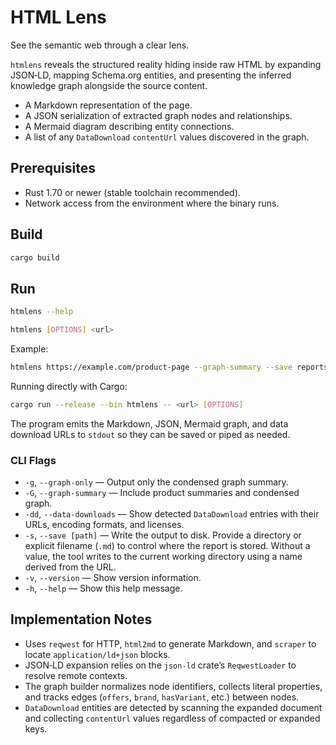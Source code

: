 # HTML Lens

See the semantic web through a clear lens.

`htmlens` reveals the structured reality hiding inside raw HTML by expanding
JSON‑LD, mapping Schema.org entities, and presenting the inferred knowledge
graph alongside the source content.

- A Markdown representation of the page.
- A JSON serialization of extracted graph nodes and relationships.
- A Mermaid diagram describing entity connections.
- A list of any `DataDownload` `contentUrl` values discovered in the graph.

## Prerequisites

- Rust 1.70 or newer (stable toolchain recommended).
- Network access from the environment where the binary runs.

## Build

```bash
cargo build
```

## Run

```bash
htmlens --help
```

```bash
htmlens [OPTIONS] <url>
```

Example:

```bash
htmlens https://example.com/product-page --graph-summary --save reports
```

Running directly with Cargo:

```bash
cargo run --release --bin htmlens -- <url> [OPTIONS]
```

The program emits the Markdown, JSON, Mermaid graph, and data download URLs to
`stdout` so they can be saved or piped as needed.

### CLI Flags

- `-g`, `--graph-only` &mdash; Output only the condensed graph summary.
- `-G`, `--graph-summary` &mdash; Include product summaries and condensed graph.
- `-dd`, `--data-downloads` &mdash; Show detected `DataDownload` entries with
  their URLs, encoding formats, and licenses.
- `-s`, `--save [path]` &mdash; Write the output to disk. Provide a directory or
  explicit filename (`.md`) to control where the report is stored. Without a
  value, the tool writes to the current working directory using a name derived
  from the URL.
- `-v`, `--version` &mdash; Show version information.
- `-h`, `--help` &mdash; Show this help message.

## Implementation Notes

- Uses `reqwest` for HTTP, `html2md` to generate Markdown, and `scraper` to
  locate `application/ld+json` blocks.
- JSON‑LD expansion relies on the `json-ld` crate’s `ReqwestLoader` to resolve
  remote contexts.
- The graph builder normalizes node identifiers, collects literal properties,
  and tracks edges (`offers`, `brand`, `hasVariant`, etc.) between nodes.
- `DataDownload` entities are detected by scanning the expanded document and
  collecting `contentUrl` values regardless of compacted or expanded keys.
